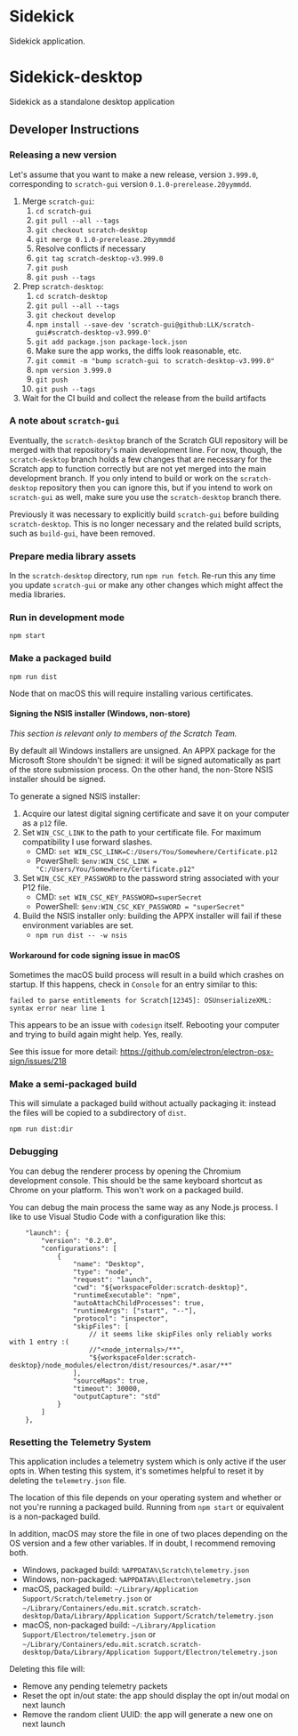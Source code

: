 # Sidekick
 Sidekick application.


# Sidekick-desktop

Sidekick as a standalone desktop application

## Developer Instructions

### Releasing a new version

Let's assume that you want to make a new release, version `3.999.0`, corresponding to `scratch-gui` version
`0.1.0-prerelease.20yymmdd`.

1. Merge `scratch-gui`:
   1. `cd scratch-gui`
   2. `git pull --all --tags`
   3. `git checkout scratch-desktop`
   4. `git merge 0.1.0-prerelease.20yymmdd`
   5. Resolve conflicts if necessary
   6. `git tag scratch-desktop-v3.999.0`
   7. `git push`
   8. `git push --tags`
2. Prep `scratch-desktop`:
   1. `cd scratch-desktop`
   2. `git pull --all --tags`
   3. `git checkout develop`
   4. `npm install --save-dev 'scratch-gui@github:LLK/scratch-gui#scratch-desktop-v3.999.0'`
   5. `git add package.json package-lock.json`
   6. Make sure the app works, the diffs look reasonable, etc.
   7. `git commit -m "bump scratch-gui to scratch-desktop-v3.999.0"`
   8. `npm version 3.999.0`
   9. `git push`
   10. `git push --tags`
3. Wait for the CI build and collect the release from the build artifacts

### A note about `scratch-gui`

Eventually, the `scratch-desktop` branch of the Scratch GUI repository will be merged with that repository's main
development line. For now, though, the `scratch-desktop` branch holds a few changes that are necessary for the Scratch
app to function correctly but are not yet merged into the main development branch. If you only intend to build or work
on the `scratch-desktop` repository then you can ignore this, but if you intend to work on `scratch-gui` as well, make
sure you use the `scratch-desktop` branch there.

Previously it was necessary to explicitly build `scratch-gui` before building `scratch-desktop`. This is no longer
necessary and the related build scripts, such as `build-gui`, have been removed.

### Prepare media library assets

In the `scratch-desktop` directory, run `npm run fetch`. Re-run this any time you update `scratch-gui` or make any
other changes which might affect the media libraries.

### Run in development mode

`npm start`

### Make a packaged build

`npm run dist`

Node that on macOS this will require installing various certificates.

#### Signing the NSIS installer (Windows, non-store)

*This section is relevant only to members of the Scratch Team.*

By default all Windows installers are unsigned. An APPX package for the Microsoft Store shouldn't be signed: it will
be signed automatically as part of the store submission process. On the other hand, the non-Store NSIS installer
should be signed.

To generate a signed NSIS installer:

1. Acquire our latest digital signing certificate and save it on your computer as a `p12` file.
2. Set `WIN_CSC_LINK` to the path to your certificate file. For maximum compatibility I use forward slashes.
   - CMD: `set WIN_CSC_LINK=C:/Users/You/Somewhere/Certificate.p12`
   - PowerShell: `$env:WIN_CSC_LINK = "C:/Users/You/Somewhere/Certificate.p12"`
3. Set `WIN_CSC_KEY_PASSWORD` to the password string associated with your P12 file.
   - CMD: `set WIN_CSC_KEY_PASSWORD=superSecret`
   - PowerShell: `$env:WIN_CSC_KEY_PASSWORD = "superSecret"`
4. Build the NSIS installer only: building the APPX installer will fail if these environment variables are set.
   - `npm run dist -- -w nsis`

#### Workaround for code signing issue in macOS

Sometimes the macOS build process will result in a build which crashes on startup. If this happens, check in `Console`
for an entry similar to this:

```text
failed to parse entitlements for Scratch[12345]: OSUnserializeXML: syntax error near line 1
```

This appears to be an issue with `codesign` itself. Rebooting your computer and trying to build again might help. Yes,
really.

See this issue for more detail: <https://github.com/electron/electron-osx-sign/issues/218>

### Make a semi-packaged build

This will simulate a packaged build without actually packaging it: instead the files will be copied to a subdirectory
of `dist`.

`npm run dist:dir`

### Debugging

You can debug the renderer process by opening the Chromium development console. This should be the same keyboard
shortcut as Chrome on your platform. This won't work on a packaged build.

You can debug the main process the same way as any Node.js process. I like to use Visual Studio Code with a
configuration like this:

```jsonc
    "launch": {
        "version": "0.2.0",
        "configurations": [
            {
                "name": "Desktop",
                "type": "node",
                "request": "launch",
                "cwd": "${workspaceFolder:scratch-desktop}",
                "runtimeExecutable": "npm",
                "autoAttachChildProcesses": true,
                "runtimeArgs": ["start", "--"],
                "protocol": "inspector",
                "skipFiles": [
                    // it seems like skipFiles only reliably works with 1 entry :(
                    //"<node_internals>/**",
                    "${workspaceFolder:scratch-desktop}/node_modules/electron/dist/resources/*.asar/**"
                ],
                "sourceMaps": true,
                "timeout": 30000,
                "outputCapture": "std"
            }
        ]
    },
```

### Resetting the Telemetry System

This application includes a telemetry system which is only active if the user opts in. When testing this system, it's
sometimes helpful to reset it by deleting the `telemetry.json` file.

The location of this file depends on your operating system and whether or not you're running a packaged build. Running
from `npm start` or equivalent is a non-packaged build.

In addition, macOS may store the file in one of two places depending on the OS version and a few other variables. If
in doubt, I recommend removing both.

- Windows, packaged build: `%APPDATA%\Scratch\telemetry.json`
- Windows, non-packaged: `%APPDATA%\Electron\telemetry.json`
- macOS, packaged build: `~/Library/Application Support/Scratch/telemetry.json` or
  `~/Library/Containers/edu.mit.scratch.scratch-desktop/Data/Library/Application Support/Scratch/telemetry.json`
- macOS, non-packaged build: `~/Library/Application Support/Electron/telemetry.json` or
  `~/Library/Containers/edu.mit.scratch.scratch-desktop/Data/Library/Application Support/Electron/telemetry.json`

Deleting this file will:

- Remove any pending telemetry packets
- Reset the opt in/out state: the app should display the opt in/out modal on next launch
- Remove the random client UUID: the app will generate a new one on next launch